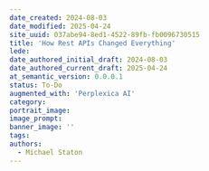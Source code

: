 ```yaml
---
date_created: 2024-08-03
date_modified: 2025-04-24
site_uuid: 037abe94-8ed1-4522-89fb-fb0096730515
title: 'How Rest APIs Changed Everything'
lede: 
date_authored_initial_draft: 2024-08-03
date_authored_current_draft: 2025-04-24
at_semantic_version: 0.0.0.1
status: To-Do
augmented_with: 'Perplexica AI'
category: 
portrait_image: 
image_prompt: 
banner_image: ''
tags:
authors:
  - Michael Staton
---
```


